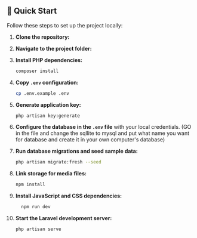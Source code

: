 ## 🚀 Quick Start

Follow these steps to set up the project locally:

1. **Clone the repository:**
2. **Navigate to the project folder:**
3. **Install PHP dependencies:**

    ```bash
    composer install
    ```

4. **Copy `.env` configuration:**

    ```bash
    cp .env.example .env
    ```

5. **Generate application key:**

    ```bash
    php artisan key:generate
    ```

6. **Configure the database in the `.env` file** with your local credentials. (GO in the file and change the sqllite to mysql and put what name you want for database and create it in your own computer's database) 

7. **Run database migrations and seed sample data:**

    ```bash
    php artisan migrate:fresh --seed
    ```

8. **Link storage for media files:**

    ```bash
    npm install
    ```

9. **Install JavaScript and CSS dependencies:**

    ```bash
      npm run dev
    ```

10. **Start the Laravel development server:**

    ```bash
    php artisan serve
    ```
